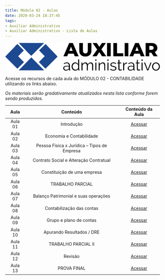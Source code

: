 ```yaml
---
title: Módulo 02 - Aulas
date: 2020-03-24 18:37:45
tags:
- Auxiliar Administrativo
- Auxiliar Administrativo - Lista de Aulas
---
```


<img src="../../../assets/media/img/cursos/logo-auxiliar-administrativo-01.png" alt="Auxiliar Administrativo" title="Auxiliar Administrativo" class="img-50  bg-white">

Acesse os recursos de cada aula do MÓDULO 02 - CONTABILIDADE utilizando os links abaixo.

*Os materiais serão gradativamente atualizados nesta lista conforme forem sendo produzidos.*

| Aula    | Conteúdo                                      | Conteúdo da Aula |
| :-----: | :-----:                                       | :-----:          |
| Aula 01 | Introdução                                    | [Acessar](../aulas/aula-11)       | 
| Aula 02 | Economia e Contabilidade                      | [Acessar]()      | 
| Aula 03 | Pessoa Física x Jurídica – Tipos de Empresa   | [Acessar]()      | 
| Aula 04 | Contrato Social e Alteração Contratual        | [Acessar]()      | 
| Aula 05 | Constituição de uma empresa                   | [Acessar]()      | 
| Aula 06 | TRABALHO PARCIAL                              | [Acessar]()      | 
| Aula 07 | Balanço Patrimonial e suas operações          | [Acessar]()      | 
| Aula 08 | Contabilização das contas                     | [Acessar]()      | 
| Aula 09 | Grupo e plano de contas                       | [Acessar]()      | 
| Aula 10 | Apurando Resultados / DRE                     | [Acessar]()      | 
| Aula 11 | TRABALHO PARCIAL II                           | [Acessar]()      | 
| Aula 12 | Revisão                                       | [Acessar]()      | 
| Aula 13 | PROVA FINAL                                   | [Acessar](../provas-anteriores) | 
